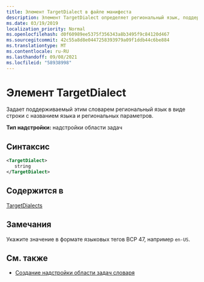 ```yaml
---
title: Элемент TargetDialect в файле манифеста
description: Элемент TargetDialect определяет региональный язык, поддерживаемый этим словарем, представленный в качестве строки имени культуры.
ms.date: 03/19/2019
localization_priority: Normal
ms.openlocfilehash: d0f60989ee5375f356343a8b3495f9c84120d467
ms.sourcegitcommit: 42c55a8d8e0447258393979a09f1ddb44c6be884
ms.translationtype: MT
ms.contentlocale: ru-RU
ms.lasthandoff: 09/08/2021
ms.locfileid: "58938998"
---
```

# <a name="targetdialect-element"></a>Элемент TargetDialect

Задает поддерживаемый этим словарем региональный язык в виде строки с названием языка и региональных параметров.

**Тип надстройки:** надстройки области задач

## <a name="syntax"></a>Синтаксис

```XML
<TargetDialect>
   string 
</TargetDialect>
```

## <a name="contained-in"></a>Содержится в

[TargetDialects](targetdialects.md)

## <a name="remarks"></a>Замечания

Укажите значение в формате языковых тегов BCP 47, например `en-US`.

## <a name="see-also"></a>См. также

- [Создание надстройки области задач словаря](../../word/dictionary-task-pane-add-ins.md)
